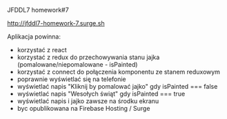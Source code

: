 JFDDL7 homework#7

http://jfddl7-homework-7.surge.sh

Aplikacja powinna:
- korzystać z react
- korzystać z redux do przechowywania stanu jajka (pomalowane/niepomalowane - isPainted)
- korzystać z connect do połączenia komponentu ze stanem reduxowym
- poprawnie wyświetlać się na telefonie
- wyświetlać napis "Kliknij by pomalować jajko" gdy isPainted === false
- wyświetlać napis "Wesołych świąt" gdy isPainted === true
- wyświetlać napis i jajko zawsze na środku ekranu
- byc opublikowana na Firebase Hosting / Surge
